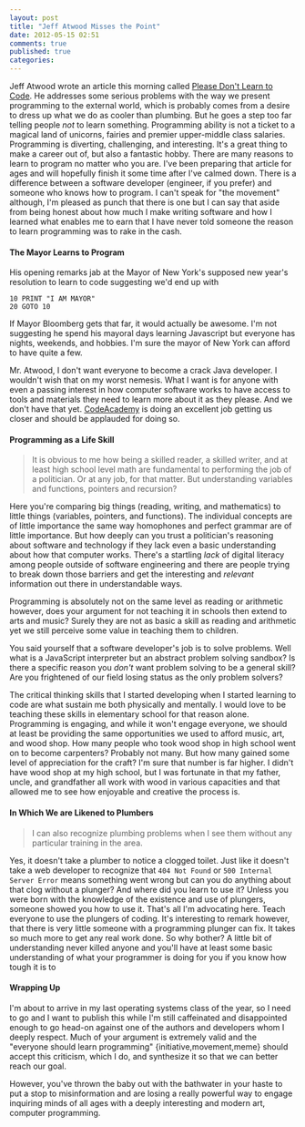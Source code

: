 ```yaml
---
layout: post
title: "Jeff Atwood Misses the Point"
date: 2012-05-15 02:51
comments: true
published: true
categories: 
---
```


Jeff Atwood wrote an article this morning called [Please Don't Learn to Code][0].
He addresses some serious problems with the way we present programming to the
external world, which is probably comes from a desire to dress up what we do as
cooler than plumbing. But he goes a step too far telling people *not* to learn
something. Programming ability is not a ticket to a magical land of unicorns,
fairies and premier upper-middle class salaries. Programming is diverting,
challenging, and interesting. It's a great thing to make a career out of, but
also a fantastic hobby. There are many reasons to learn to program no matter who
you are. I've been preparing that article for ages and will hopefully finish it
some time after I've calmed down. There is a difference between a software
developer (engineer, if you prefer) and someone who knows how to program. I can't
speak for "the movement" although, I'm pleased as punch that there is one but I
can say that aside from being honest about how much I make writing software and
how I learned what enables me to earn that I have never told someone the reason
to learn programming was to rake in the cash.


#### The Mayor Learns to Program

His opening remarks jab at the Mayor of New York's supposed new year's
resolution to learn to code suggesting we'd end up with

```
10 PRINT "I AM MAYOR"
20 GOTO 10
```

If Mayor Bloomberg gets that far, it would actually be awesome. I'm not
suggesting he spend his mayoral days learning Javascript but everyone has
nights, weekends, and hobbies. I'm sure the mayor of New York can afford to have
quite a few.

Mr. Atwood, I don't want everyone to become a crack Java developer. I wouldn't
wish that on my worst nemesis. What I want is for anyone with even a passing
interest in how computer software works to have access to tools and materials
they need to learn more about it as they please. And we don't have that yet.
[CodeAcademy][1] is doing an excellent job getting us closer and should be
applauded for doing so.


#### Programming as a Life Skill

> It is obvious to me how being a skilled reader, a skilled writer, and at least
> high school level math are fundamental to performing the job of a politician.
> Or at any job, for that matter. But understanding variables and functions,
> pointers and recursion?

Here you're comparing big things (reading, writing, and mathematics) to little
things (variables, pointers, and functions). The individual concepts are of
little importance the same way homophones and perfect grammar are of little
importance. But how deeply can you trust a politician's reasoning about software
and technology if they lack even a basic understanding about how that computer
works. There's a startling *lack* of digital literacy among people outside of
software engineering and there are people trying to break down those barriers
and get the interesting and *relevant* information out there in understandable
ways.

Programming is absolutely not on the same level as reading or arithmetic
however, does your argument for not teaching it in schools then extend to arts
and music? Surely they are not as basic a skill as reading and arithmetic yet we
still perceive some value in teaching them to children.

You said yourself that a software developer's job is to solve problems. Well
what is a JavaScript interpreter but an abstract problem solving sandbox? Is
there a specific reason you *don't* want problem solving to be a general skill?
Are you frightened of our field losing status as the only problem solvers?

The critical thinking skills that I started developing when I started learning
to code are what sustain me both physically and mentally. I would love to be
teaching these skills in elementary school for that reason alone. Programming is
engaging, and while it won't engage everyone, we should at least be providing
the same opportunities we used to afford music, art, and wood shop. How many
people who took wood shop in high school went on to become carpenters? Probably
not many. But how many gained some level of appreciation for the craft? I'm sure
that number is far higher. I didn't have wood shop at my high school, but I was
fortunate in that my father, uncle, and grandfather all work with wood in
various capacities and that allowed me to see how enjoyable and creative the
process is.


#### In Which We are Likened to Plumbers

> I can also recognize plumbing problems when I see them without any
> particular training in the area.

Yes, it doesn't take a plumber to notice a clogged toilet. Just like it doesn't
take a web developer to recognize that `404 Not Found` or `500 Internal Server
Error` means something went wrong but can you do anything about that clog
without a plunger? And where did you learn to use it? Unless you were born with
the knowledge of the existence and use of plungers, someone showed you how to
use it. That's all I'm advocating here. Teach everyone to use the plungers of
coding. It's interesting to remark however, that there is very little someone
with a programming plunger can fix.  It takes so much more to get any real work
done. So why bother? A little bit of understanding never killed anyone and
you'll have at least some basic understanding of what your programmer is doing
for you if you know how tough it is to 

#### Wrapping Up

I'm about to arrive in my last operating systems class of the year, so I need to
go and I want to publish this while I'm still caffeinated and disappointed
enough to go head-on against one of the authors and developers whom I deeply
respect. Much of your argument is extremely valid and the "everyone should
learn programming" {initiative,movement,meme} should accept this criticism,
which I do, and synthesize it so that we can better reach our goal.

However, you've thrown the baby out with the bathwater in your haste to put a
stop to misinformation and are losing a really powerful way to engage inquiring
minds of all ages with a deeply interesting and modern art, computer
programming.

[0]: http://www.codinghorror.com/blog/2012/05/please-dont-learn-to-code.html
[1]: http://codeacademy.com

